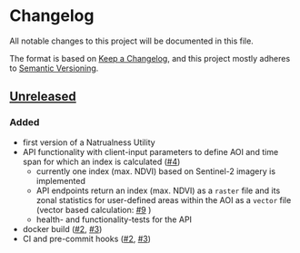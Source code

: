 # Changelog

All notable changes to this project will be documented in this file.

The format is based on [Keep a Changelog](https://keepachangelog.com/en/1.0.0/),
and this project mostly adheres to [Semantic Versioning](https://semver.org/spec/v2.0.0.html).


## [Unreleased](https://gitlab.heigit.org/climate-action/utilities/naturalness-utility)

### Added
- first version of a Natrualness Utility
- API functionality with client-input parameters to define AOI and time span for which an index is calculated ([#4](https://gitlab.heigit.org/climate-action/utilities/naturalness-utility/-/issues/4))
    - currently one index (max. NDVI) based on Sentinel-2 imagery is implemented
    - API endpoints return an index (max. NDVI) as a `raster` file and its zonal statistics for user-defined areas within the AOI as a `vector` file (vector based calculation: [#9](https://gitlab.heigit.org/climate-action/utilities/naturalness-utility/-/issues/9) )
    - health- and functionality-tests for the API
- docker build ([#2](https://gitlab.heigit.org/climate-action/utilities/naturalness-utility/-/issues/2), [#3](https://gitlab.heigit.org/climate-action/utilities/naturalness-utility/-/issues/3))
- CI and pre-commit hooks ([#2](https://gitlab.heigit.org/climate-action/utilities/naturalness-utility/-/issues/2), [#3](https://gitlab.heigit.org/climate-action/utilities/naturalness-utility/-/issues/3))

